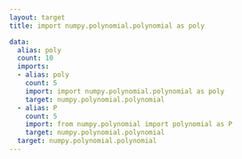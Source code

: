 ```yaml
---
layout: target
title: import numpy.polynomial.polynomial as poly

data:
  alias: poly
  count: 10
  imports:
  - alias: poly
    count: 5
    import: import numpy.polynomial.polynomial as poly
    target: numpy.polynomial.polynomial
  - alias: P
    count: 5
    import: from numpy.polynomial import polynomial as P
    target: numpy.polynomial.polynomial
  target: numpy.polynomial.polynomial
---
```

